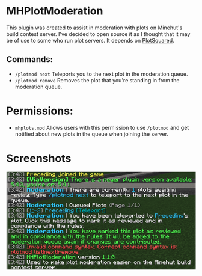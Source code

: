 # MHPlotModeration

This plugin was created to assist in moderation with plots on Minehut's build contest server. I've decided to open source it as I thought that it may be of use to some who run plot servers. It depends on [PlotSquared](https://www.spigotmc.org/resources/plotsquared-v7.77506/). 

## Commands:
- `/plotmod next` Teleports you to the next plot in the moderation queue.
- `/plotmod remove` Removes the plot that you're standing in from the moderation queue.

# Permissions:
- `mhplots.mod` Allows users with this permission to use `/plotmod` and get notified about new plots in the queue when joining the server.

# Screenshots
![img.png](images/img.png)